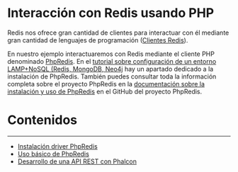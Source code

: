 # Interacción con Redis usando PHP

Redis nos ofrece gran cantidad de clientes para interactuar con él mediante gran cantidad de lenguajes de programación ([Clientes Redis](http://redis.io/clients)). 

En nuestro ejemplo interactuaremos con Redis mediante el cliente PHP denominado [PhpRedis](https://github.com/phpredis/phpredis). En el [tutorial sobre configuración de un entorno LAMP+NoSQL (Redis, MongoDB, Neo4j](../ConfiguracionEntornoGGVD/README.md]) hay un apartado dedicado a la instalación de PhpRedis. También puedes consultar toda la información completa sobre el proyecto PhpRedis en la [documentación sobre la instalación y uso de PhpRedis](https://github.com/phpredis/phpredis) en el GitHub del proyecto PhpRedis.

# Contenidos
___

* [Instalación driver PhpRedis](InstalacionPHPRedis/README.md)
* [Uso básico de PhpRedis](PHPRedisBasico/README.md)
* [Desarrollo de una API REST con Phalcon](PhalconRedisAPIREST/README.md)

